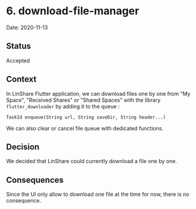 # 6. download-file-manager

Date: 2020-11-13

## Status

Accepted

## Context

In LinShare Flutter application, we can download files one by one from "My Space", "Received Shares" or "Shared Spaces" with the library `flutter_downloader` by adding it to the queue :

```
TaskId enqueue(String url, String saveDir, String header...)
```

We can also clear or cancel file queue with dedicated functions.

## Decision

We decided that LinShare could currently download a file one by one.

## Consequences

Since the UI only allow to download one file at the time for now, there is no consequence.